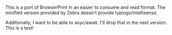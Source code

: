 This is a port of BrowserPrint in an easier to consume and read format.
The minified version provided by Zebra doesn't provide typings/intellisense.

Additionally, I want to be able to asyc/await.  I'll drop that in the next version.  This is a test!